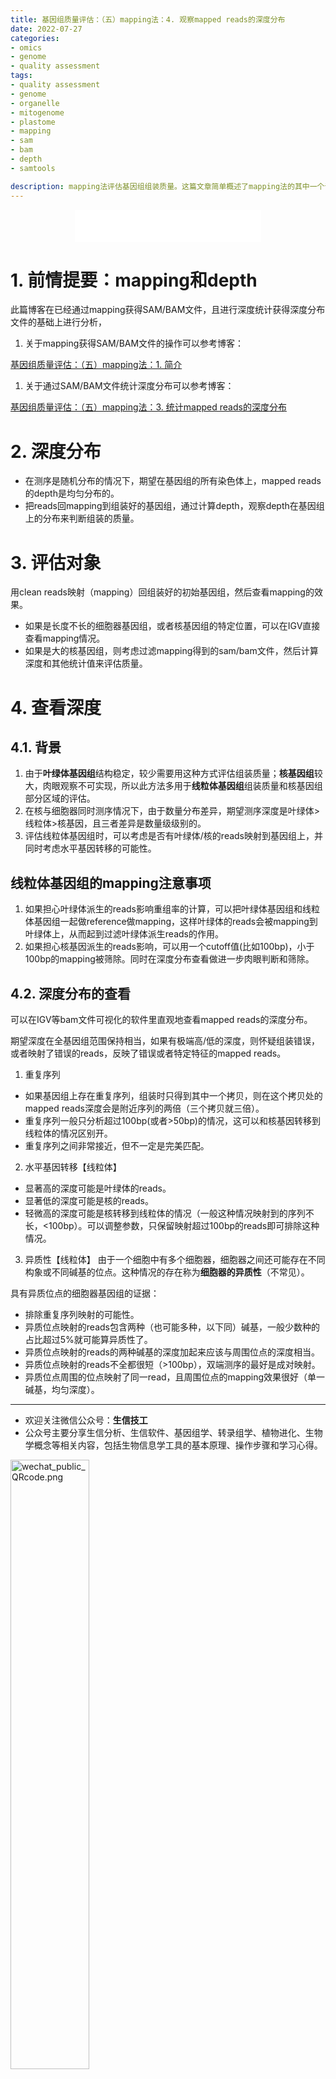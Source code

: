```yaml
---
title: 基因组质量评估：（五）mapping法：4. 观察mapped reads的深度分布
date: 2022-07-27
categories:
- omics
- genome
- quality assessment
tags:
- quality assessment
- genome
- organelle
- mitogenome
- plastome
- mapping
- sam
- bam
- depth
- samtools

description: mapping法评估基因组组装质量。这篇文章简单概述了mapping法的其中一个评估指标：depth，主要介绍了如何通过观察mapped reads的深度分布来判断可能的组装错误和组装特征区域，尤其是线粒体的组装质量评估。
---
```


<div align="middle"><iframe frameborder="no" border="0" marginwidth="0" marginheight="0" width=298 height=52 src="//music.163.com/outchain/player?type=2&id=26515663&auto=1&height=32"></iframe></div>

# 1. 前情提要：mapping和depth
此篇博客在已经通过mapping获得SAM/BAM文件，且进行深度统计获得深度分布文件的基础上进行分析，

1. 关于mapping获得SAM/BAM文件的操作可以参考博客：

[基因组质量评估：（五）mapping法：1. 简介](https://yanzhongsino.github.io/2022/07/23/omics_genome_quality.assessment_mapping_intro/)

1. 关于通过SAM/BAM文件统计深度分布可以参考博客：

[基因组质量评估：（五）mapping法：3. 统计mapped reads的深度分布](https://yanzhongsino.github.io/2022/07/27/omics_genome_quality.assessment_mapping_depth_samtools/)

# 2. 深度分布
- 在测序是随机分布的情况下，期望在基因组的所有染色体上，mapped reads的depth是均匀分布的。
- 把reads回mapping到组装好的基因组，通过计算depth，观察depth在基因组上的分布来判断组装的质量。

# 3. 评估对象
用clean reads映射（mapping）回组装好的初始基因组，然后查看mapping的效果。

- 如果是长度不长的细胞器基因组，或者核基因组的特定位置，可以在IGV直接查看mapping情况。
- 如果是大的核基因组，则考虑过滤mapping得到的sam/bam文件，然后计算深度和其他统计值来评估质量。

# 4. 查看深度
## 4.1. 背景
1. 由于**叶绿体基因组**结构稳定，较少需要用这种方式评估组装质量；**核基因组**较大，肉眼观察不可实现，所以此方法多用于**线粒体基因组**组装质量和核基因组部分区域的评估。
2. 在核与细胞器同时测序情况下，由于数量分布差异，期望测序深度是叶绿体>线粒体>核基因，且三者差异是数量级级别的。
3. 评估线粒体基因组时，可以考虑是否有叶绿体/核的reads映射到基因组上，并同时考虑水平基因转移的可能性。

## 线粒体基因组的mapping注意事项
1. 如果担心叶绿体派生的reads影响重组率的计算，可以把叶绿体基因组和线粒体基因组一起做reference做mapping，这样叶绿体的reads会被mapping到叶绿体上，从而起到过滤叶绿体派生reads的作用。
2. 如果担心核基因派生的reads影响，可以用一个cutoff值(比如100bp)，小于100bp的mapping被筛除。同时在深度分布查看做进一步肉眼判断和筛除。

## 4.2. 深度分布的查看
​可以在IGV等bam文件可视化的软件里直观地查看mapped reads的深度分布。

期望深度在全基因组范围保持相当，如果有极端高/低的深度，则怀疑组装错误，或者映射了错误的reads，反映了错误或者特定特征的mapped reads。

1. 重复序列
- 如果基因组上存在重复序列，组装时只得到其中一个拷贝，则在这个拷贝处的mapped reads深度会是附近序列的两倍（三个拷贝就三倍）。
- 重复序列一般只分析超过100bp(或者>50bp)的情况，这可以和核基因转移到线粒体的情况区别开。
- 重复序列之间非常接近，但不一定是完美匹配。

2. 水平基因转移【线粒体】
- 显著高的深度可能是叶绿体的reads。
- 显著低的深度可能是核的reads。
- 轻微高的深度可能是核转移到线粒体的情况（一般这种情况映射到的序列不长，<100bp）。可以调整参数，只保留映射超过100bp的reads即可排除这种情况。

3. 异质性【线粒体】
由于一个细胞中有多个细胞器，细胞器之间还可能存在不同构象或不同碱基的位点。这种情况的存在称为**细胞器的异质性**（不常见）。

具有异质位点的细胞器基因组的证据：
- 排除重复序列映射的可能性。
- 异质位点映射的reads包含两种（也可能多种，以下同）碱基，一般少数种的占比超过5%就可能算异质性了。
- 异质位点映射的reads的两种碱基的深度加起来应该与周围位点的深度相当。
- 异质位点映射的reads不全都很短（>100bp），双端测序的最好是成对映射。
- 异质位点周围的位点映射了同一read，且周围位点的mapping效果很好（单一碱基，均匀深度）。


-------

- 欢迎关注微信公众号：**生信技工**
- 公众号主要分享生信分析、生信软件、基因组学、转录组学、植物进化、生物学概念等相关内容，包括生物信息学工具的基本原理、操作步骤和学习心得。

<img src="https://github.com/yanzhongsino/yanzhongsino.github.io/blob/hexo/source/wechat/Wechat_public_qrcode.jpg?raw=true" width=50% title="wechat_public_QRcode.png" align=center/>